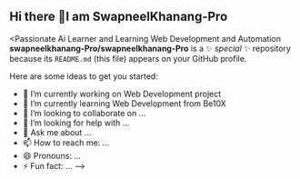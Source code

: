 ## Hi there 👋I am SwapneelKhanang-Pro

<Passionate Ai Learner and Learning Web Development and Automation 
**swapneelkhanang-Pro/swapneelkhanang-Pro** is a ✨ _special_ ✨ repository because its `README.md` (this file) appears on your GitHub profile.

Here are some ideas to get you started:

- 🔭 I’m currently working on Web Development project 
- 🌱 I’m currently learning Web Development from Be10X
- 👯 I’m looking to collaborate on ...
- 🤔 I’m looking for help with ...
- 💬 Ask me about ...
- 📫 How to reach me: ...
- 😄 Pronouns: ...
- ⚡ Fun fact: ...
-->
